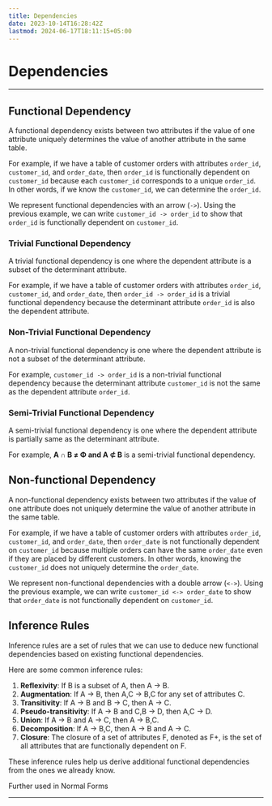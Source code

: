 ```yaml
---
title: Dependencies
date: 2023-10-14T16:28:42Z
lastmod: 2024-06-17T18:11:15+05:00
---
```


# Dependencies

---

## Functional Dependency

A functional dependency exists between two attributes if the value of one attribute uniquely determines the value of another attribute in the same table.

For example, if we have a table of customer orders with attributes `order_id`, `customer_id`, and `order_date`, then `order_id` is functionally dependent on `customer_id` because each `customer_id` corresponds to a unique `order_id`. In other words, if we know the `customer_id`, we can determine the `order_id`.

We represent functional dependencies with an arrow (`->`). Using the previous example, we can write `customer_id -> order_id` to show that `order_id` is functionally dependent on `customer_id`.

### Trivial Functional Dependency

A trivial functional dependency is one where the dependent attribute is a subset of the determinant attribute.

For example, if we have a table of customer orders with attributes `order_id`, `customer_id`, and `order_date`, then `order_id -> order_id` is a trivial functional dependency because the determinant attribute `order_id` is also the dependent attribute.

### Non-Trivial Functional Dependency

A non-trivial functional dependency is one where the dependent attribute is not a subset of the determinant attribute.

For example, `customer_id -> order_id` is a non-trivial functional dependency because the determinant attribute `customer_id` is not the same as the dependent attribute `order_id`.

### Semi-Trivial Functional Dependency

A semi-trivial functional dependency is one where the dependent attribute is partially same as the determinant attribute.

For example, **A ∩ B ≠ Φ and A ⊄ B**  is a semi-trivial functional dependency.

## Non-functional Dependency

A non-functional dependency exists between two attributes if the value of one attribute does not uniquely determine the value of another attribute in the same table.

For example, if we have a table of customer orders with attributes `order_id`, `customer_id`, and `order_date`, then `order_date` is not functionally dependent on `customer_id` because multiple orders can have the same `order_date` even if they are placed by different customers. In other words, knowing the `customer_id` does not uniquely determine the `order_date`.

We represent non-functional dependencies with a double arrow (`<->`). Using the previous example, we can write `customer_id <-> order_date` to show that `order_date` is not functionally dependent on `customer_id`.

## Inference Rules

Inference rules are a set of rules that we can use to deduce new functional dependencies based on existing functional dependencies.

Here are some common inference rules:

1. **Reflexivity**: If B is a subset of A, then A -> B.
2. **Augmentation**: If A -> B, then A,C -> B,C for any set of attributes C.
3. **Transitivity**: If A -> B and B -> C, then A -> C.
4. **Pseudo-transitivity**: If A -> B and C,B -> D, then A,C -> D.
5. **Union**: If A -> B and A -> C, then A -> B,C.
6. **Decomposition**: If A -> B,C, then A -> B and A -> C.
7. **Closure**: The closure of a set of attributes F, denoted as F+, is the set of all attributes that are functionally dependent on F.

These inference rules help us derive additional functional dependencies from the ones we already know.

Further used in Normal Forms

---
